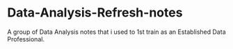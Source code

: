 # Data-Analysis-Refresh-notes
A group of Data Analysis notes that i used to 1st train as an Established Data Professional.
